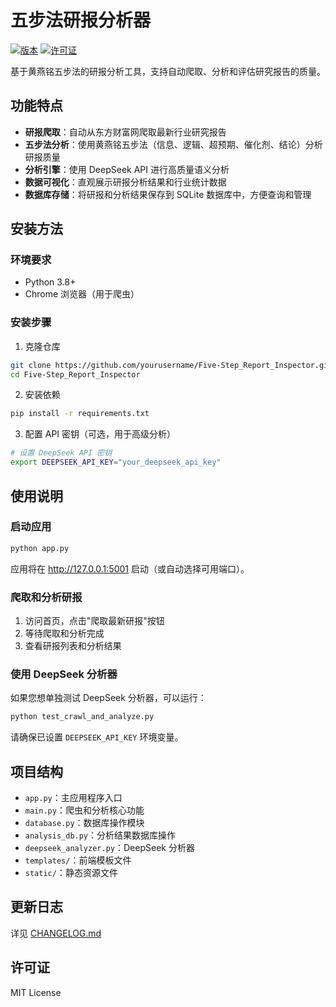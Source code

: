 # 五步法研报分析器

[![版本](https://img.shields.io/badge/版本-0.5.0-blue.svg?t=1701156201)](https://github.com/QC202502/Five-Step_Report_Inspector)
[![许可证](https://img.shields.io/badge/许可证-MIT-green.svg)](LICENSE)

基于黄燕铭五步法的研报分析工具，支持自动爬取、分析和评估研究报告的质量。

## 功能特点

- **研报爬取**：自动从东方财富网爬取最新行业研究报告
- **五步法分析**：使用黄燕铭五步法（信息、逻辑、超预期、催化剂、结论）分析研报质量
- **分析引擎**：使用 DeepSeek API 进行高质量语义分析
- **数据可视化**：直观展示研报分析结果和行业统计数据
- **数据库存储**：将研报和分析结果保存到 SQLite 数据库中，方便查询和管理

## 安装方法

### 环境要求

- Python 3.8+
- Chrome 浏览器（用于爬虫）

### 安装步骤

1. 克隆仓库

```bash
git clone https://github.com/yourusername/Five-Step_Report_Inspector.git
cd Five-Step_Report_Inspector
```

2. 安装依赖

```bash
pip install -r requirements.txt
```

3. 配置 API 密钥（可选，用于高级分析）

```bash
# 设置 DeepSeek API 密钥
export DEEPSEEK_API_KEY="your_deepseek_api_key"
```

## 使用说明

### 启动应用

```bash
python app.py
```

应用将在 http://127.0.0.1:5001 启动（或自动选择可用端口）。

### 爬取和分析研报

1. 访问首页，点击"爬取最新研报"按钮
2. 等待爬取和分析完成
3. 查看研报列表和分析结果

### 使用 DeepSeek 分析器

如果您想单独测试 DeepSeek 分析器，可以运行：

```bash
python test_crawl_and_analyze.py
```

请确保已设置 `DEEPSEEK_API_KEY` 环境变量。

## 项目结构

- `app.py`：主应用程序入口
- `main.py`：爬虫和分析核心功能
- `database.py`：数据库操作模块
- `analysis_db.py`：分析结果数据库操作
- `deepseek_analyzer.py`：DeepSeek 分析器
- `templates/`：前端模板文件
- `static/`：静态资源文件

## 更新日志

详见 [CHANGELOG.md](CHANGELOG.md)

## 许可证

MIT License 